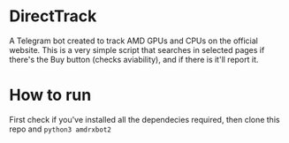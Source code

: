 # DirectTrack
A Telegram bot created to track AMD GPUs and CPUs on the official website.
This is a very simple script that searches in selected pages if there's the Buy button (checks aviability), and if there is it'll report it.


# How to run
First check if you've installed all the dependecies required, then clone this repo and `python3 amdrxbot2`
